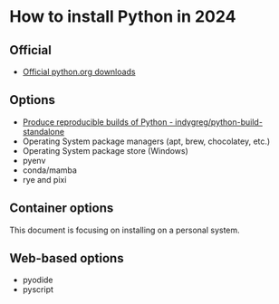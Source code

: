 # How to install Python in 2024

## Official

- [Official python.org downloads](https://www.python.org/downloads/)

## Options

- [Produce reproducible builds of Python - indygreg/python-build-standalone](https://github.com/indygreg/python-build-standalone)
- Operating System package managers (apt, brew, chocolatey, etc.)
- Operating System package store (Windows)
- pyenv
- conda/mamba
- rye and pixi

## Container options

This document is focusing on installing on a personal system.

## Web-based options

- pyodide
- pyscript
